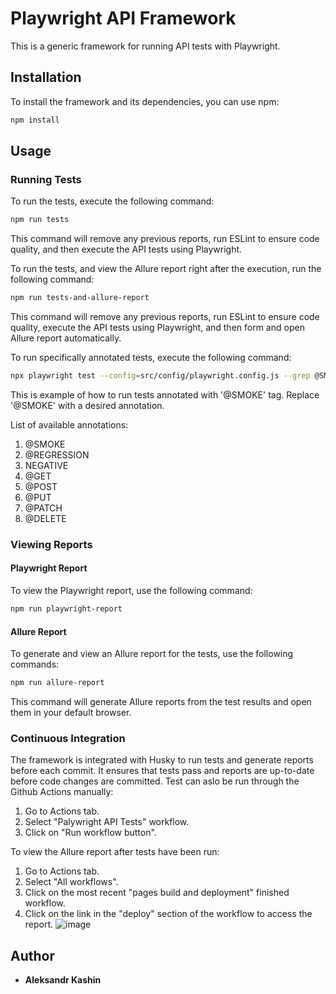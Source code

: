 # Playwright API Framework

This is a generic framework for running API tests with Playwright.

## Installation

To install the framework and its dependencies, you can use npm:

```bash
npm install
```

## Usage

### Running Tests

To run the tests, execute the following command:

```bash
npm run tests
```
This command will remove any previous reports, run ESLint to ensure code quality, and then execute the API tests using Playwright.

To run the tests, and view the Allure report right after the execution, run the following command:

```bash
npm run tests-and-allure-report
```

This command will remove any previous reports, run ESLint to ensure code quality, execute the API tests using Playwright, and then form and open Allure report automatically.

To run specifically annotated tests, execute the following command:

```bash
npx playwright test --config=src/config/playwright.config.js --grep @SMOKE
```
This is example of how to run tests annotated with '@SMOKE' tag. Replace '@SMOKE' with a desired annotation.

List of available annotations: 

1. @SMOKE
2. @REGRESSION
3. NEGATIVE
4. @GET 
5. @POST
6. @PUT 
7. @PATCH
8. @DELETE

### Viewing Reports

#### Playwright Report

To view the Playwright report, use the following command:

```bash
npm run playwright-report
```

#### Allure Report

To generate and view an Allure report for the tests, use the following commands:

```bash
npm run allure-report
```

This command will generate Allure reports from the test results and open them in your default browser.

### Continuous Integration

The framework is integrated with Husky to run tests and generate reports before each commit. It ensures that tests pass and reports are up-to-date before code changes are committed.
Test can aslo be run through the Github Actions manually:
1. Go to Actions tab.
2. Select "Palywright API Tests" workflow.
3. Click on "Run workflow button".
   
To view the Allure report after tests have been run:
1. Go to Actions tab.
2. Select "All workflows".
3. Click on the most recent "pages build and deployment" finished workflow.
4. Click on the link in the "deploy" section of the workflow to access the report.
![image](https://github.com/alexkashin90/playwright-api-framework/assets/72413770/37945bc1-8852-4451-a2c9-22e881db395d)


## Author

- **Aleksandr Kashin**
